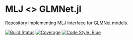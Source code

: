 # MLJ <> GLMNet.jl

Repository implementing MLJ interface for 
[GLMNet](https://github.com/JuliaStats/GLMNet.jl) models.


[![Build Status](https://github.com/jbrea/MLJGLMNetInterface.jl/workflows/CI/badge.svg)](https://github.com/alan-turing-institute/MLJGLMInterface.jl/actions)
[![Coverage](https://coveralls.io/repos/github/jbrea/MLJGLMNetInterface.jl/badge.svg?branch=master)](http://codecov.io/github/alan-turing-institute/MLJGLMInterface.jl?branch=master)
[![Code Style: Blue](https://img.shields.io/badge/code%20style-blue-4495d1.svg)](https://github.com/invenia/BlueStyle)

